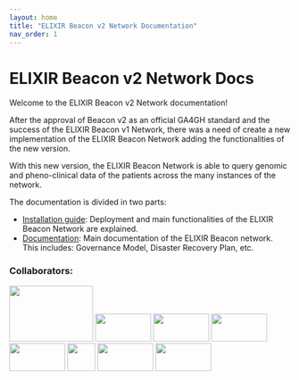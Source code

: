 ```yaml
---
layout: home
title: "ELIXIR Beacon v2 Network Documentation"
nav_order: 1
---
```

# ELIXIR Beacon v2 Network Docs

Welcome to the ELIXIR Beacon v2 Network documentation!

After the approval of Beacon v2 as an official GA4GH standard and the success of the ELIXIR Beacon v1 Network, there was a need of create a new implementation of the ELIXIR Beacon Network adding the functionalities of the new version.

With this new version, the ELIXIR Beacon Network is able to query genomic and pheno-clinical data of the patients across the many instances of the network.

The documentation is divided in two parts:

- [Installation guide](/docs/adminGuide/): Deployment and main functionalities of the ELIXIR Beacon Network are explained.
- [Documentation](/docs/mainDocumentation/): Main documentation of the ELIXIR Beacon network. This includes: Governance Model, Disaster Recovery Plan, etc.

### Collaborators:

<img src="{{ site.baseurl }}/docs/adminGuide/images/biysc_bsc_logo.jpg.png" height="100" width="150">
<img src="{{ site.baseurl }}/docs/adminGuide/images/biysc_crg_logo.jpg.png" height="50" width="100">
<img src="{{ site.baseurl }}/docs/adminGuide/images/csc.png" height="50" width="100">
<img src="{{ site.baseurl }}/docs/adminGuide/images/PN013300-logo.inb_.rgb_.hor_.en_.cutted_0_488.png" height="50" width="100">
<img src="{{ site.baseurl }}/docs/adminGuide/images/SIB_logo.jpg" height="50" width="100">
<img src="{{ site.baseurl }}/docs/adminGuide/images/University_of_Zurich_seal.svg.png" height="50" width="50">
<img src="{{ site.baseurl }}/docs/adminGuide/images/ELIXIR_logo_white_background.png" height="50" width="100">
<img src="{{ site.baseurl }}/docs/adminGuide/images/europe.png" height="50" width="100">